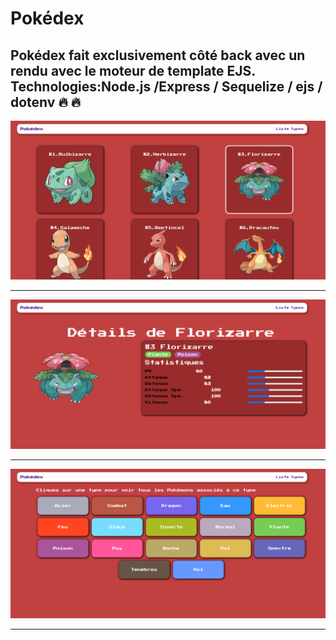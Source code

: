 # Pokédex

Pokédex fait exclusivement côté back avec un rendu avec le moteur de template EJS.  
Technologies:Node.js /Express / Sequelize / ejs / dotenv
 :fire: [](https://pokedex-corentin.herokuapp.com/) :fire:
---

![](pokedexHome.png "Pokedex home page")

---

![](onePokemon.png "Pokedex details page")

---

![](types.png "Pokedex types page")

---
